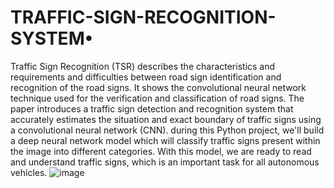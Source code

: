 # TRAFFIC-SIGN-RECOGNITION-SYSTEM•

Traffic Sign Recognition (TSR) describes the characteristics and requirements and difficulties between road sign identification and recognition of the road signs. 
It shows the convolutional neural network technique used for the verification and classification of road signs. 
The paper introduces a traffic sign detection and recognition system that accurately estimates the situation and exact boundary of traffic signs using a convolutional neural network (CNN). 
during this Python project, we'll build a deep neural network model which will classify traffic signs present within the image into different categories. 
With this model, we are ready to read and understand traffic signs, which is an important task for all autonomous vehicles.
![image](https://github.com/Sumanth0418/TRAFFIC-SIGN-RECOGNITION-SYSTEM/assets/125894317/6b3659cb-2457-466d-9f95-80155758136c)
